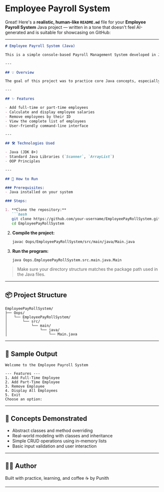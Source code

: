 ﻿# Employee Payroll System
Great! Here's a **realistic, human-like `README.md`** file for your **Employee Payroll System** Java project — written in a tone that doesn't feel AI-generated and is suitable for showcasing on GitHub:

---

````markdown
# Employee Payroll System (Java)

This is a simple console-based Payroll Management System developed in Java. The project allows users to manage both full-time and part-time employees, calculate their salaries, and perform basic operations like adding, removing, and listing employees.

---

## 💡 Overview

The goal of this project was to practice core Java concepts, especially object-oriented programming (OOP). The system demonstrates the use of **abstraction**, **inheritance**, and **polymorphism** by defining a base `Employee` class and extending it for full-time and part-time roles.

---

## ✨ Features

- Add full-time or part-time employees
- Calculate and display employee salaries
- Remove employees by their ID
- View the complete list of employees
- User-friendly command-line interface

---

## 🛠️ Technologies Used

- Java (JDK 8+)
- Standard Java Libraries (`Scanner`, `ArrayList`)
- OOP Principles

---

## 🔧 How to Run

### Prerequisites:
- Java installed on your system

### Steps:

1. **Clone the repository:**
   ```bash
   git clone https://github.com/your-username/EmployeePayRollSystem.git
   cd EmployeePayRollSystem
````

2. **Compile the project:**

   ```bash
   javac Oops/EmployeePayRollSystem/src/main/java/Main.java
   ```

3. **Run the program:**

   ```bash
   java Oops.EmployeePayRollSystem.src.main.java.Main
   ```

> Make sure your directory structure matches the package path used in the Java files.

---

## 📦 Project Structure

```
EmployeePayRollSystem/
├── Oops/
│   └── EmployeePayRollSystem/
│       └── src/
│           └── main/
│               └── java/
│                   └── Main.java
```

---

## 📸 Sample Output

```
Welcome to the Employee Payroll System

--- Features ---
1. Add Full-Time Employee
2. Add Part-Time Employee
3. Remove Employee
4. Display All Employees
5. Exit
Choose an option:
```

---

## 📌 Concepts Demonstrated

* Abstract classes and method overriding
* Real-world modeling with classes and inheritance
* Simple CRUD operations using in-memory lists
* Basic input validation and user interaction

---

## 👨‍💻 Author

Built with practice, learning, and coffee ☕ by Punith

---
